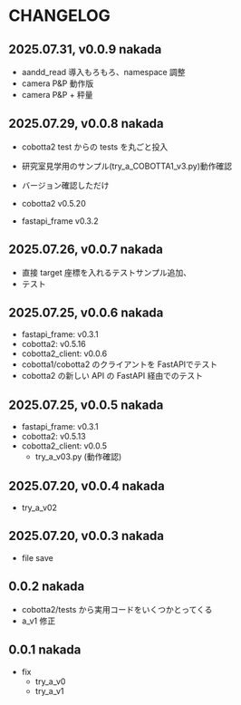# CHANGELOG

## 2025.07.31, v0.0.9  nakada

- aandd_read 導入もろもろ、namespace 調整
- camera P&P 動作版
- camera P&P + 秤量

## 2025.07.29, v0.0.8  nakada

- cobotta2 test からの tests を丸ごと投入
- 研究室見学用のサンプル(try_a_COBOTTA1_v3.py)動作確認
- バージョン確認しただけ

- cobotta2 v0.5.20
- fastapi_frame v0.3.2

## 2025.07.26, v0.0.7  nakada

- 直接 target 座標を入れるテストサンプル追加、
- テスト
 
## 2025.07.25, v0.0.6  nakada

- fastapi_frame: v0.3.1
- cobotta2: v0.5.16
- cobotta2_client: v0.0.6
- cobotta1/cobotta2 のクライアントを FastAPIでテスト
- cobotta2 の新しい API の FastAPI 経由でのテスト

## 2025.07.25, v0.0.5  nakada

- fastapi_frame: v0.3.1
- cobotta2: v0.5.13
- cobotta2_client: v0.0.5
  - try_a_v03.py (動作確認)
 
## 2025.07.20, v0.0.4  nakada

- try_a_v02
 
## 2025.07.20, v0.0.3  nakada
 
- file save
 
## 0.0.2 nakada

- cobotta2/tests から実用コードをいくつかとってくる
- a_v1 修正
 
## 0.0.1 nakada

- fix
    - try_a_v0
    - try_a_v1